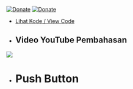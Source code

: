 [![Donate](https://img.shields.io/badge/Donate-Dana-green.svg)](https://link.dana.id/qr/dh6jn4w)
[![Donate](https://img.shields.io/badge/Donate-PayPal-green.svg)](https://paypal.me/BadarTeknog)
- [Lihat Kode / View Code](https://github.com/BadarTeknog/Arduino-Program/blob/main/Arduino-PushButton/Push_Button/Push_Button.ino) 
- ## Video YouTube Pembahasan
[![](https://img.youtube.com/vi/Heeir4xSBwQ/0.jpg)](https://youtu.be/Heeir4xSBwQ
)
- # Push Button
